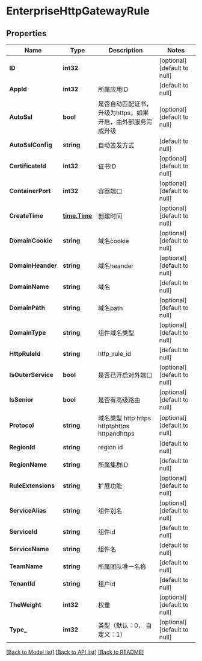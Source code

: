 # EnterpriseHttpGatewayRule

## Properties
Name | Type | Description | Notes
------------ | ------------- | ------------- | -------------
**ID** | **int32** |  | [optional] [default to null]
**AppId** | **int32** | 所属应用ID | [default to null]
**AutoSsl** | **bool** | 是否自动匹配证书，升级为https，如果开启，由外部服务完成升级 | [optional] [default to null]
**AutoSslConfig** | **string** | 自动签发方式 | [default to null]
**CertificateId** | **int32** | 证书ID | [optional] [default to null]
**ContainerPort** | **int32** | 容器端口 | [optional] [default to null]
**CreateTime** | [**time.Time**](time.Time.md) | 创建时间 | [optional] [default to null]
**DomainCookie** | **string** | 域名cookie | [optional] [default to null]
**DomainHeander** | **string** | 域名heander | [optional] [default to null]
**DomainName** | **string** | 域名 | [default to null]
**DomainPath** | **string** | 域名path | [optional] [default to null]
**DomainType** | **string** | 组件域名类型 | [optional] [default to null]
**HttpRuleId** | **string** | http_rule_id | [default to null]
**IsOuterService** | **bool** | 是否已开启对外端口 | [optional] [default to null]
**IsSenior** | **bool** | 是否有高级路由 | [optional] [default to null]
**Protocol** | **string** | 域名类型 http https httptphttps httpandhttps | [optional] [default to null]
**RegionId** | **string** | region id | [default to null]
**RegionName** | **string** | 所属集群ID | [default to null]
**RuleExtensions** | **string** | 扩展功能 | [optional] [default to null]
**ServiceAlias** | **string** | 组件别名 | [optional] [default to null]
**ServiceId** | **string** | 组件id | [default to null]
**ServiceName** | **string** | 组件名 | [default to null]
**TeamName** | **string** | 所属团队唯一名称 | [default to null]
**TenantId** | **string** | 租户id | [default to null]
**TheWeight** | **int32** | 权重 | [optional] [default to null]
**Type_** | **int32** | 类型（默认：0， 自定义：1） | [optional] [default to null]

[[Back to Model list]](../README.md#documentation-for-models) [[Back to API list]](../README.md#documentation-for-api-endpoints) [[Back to README]](../README.md)


